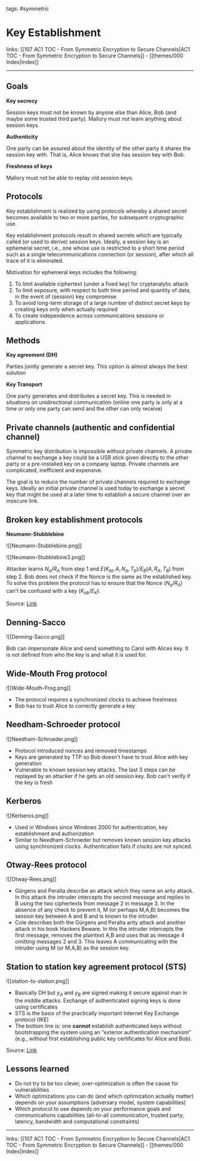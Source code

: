 tags: #symmetric 

# Key Establishment

links:  [[107 AC1 TOC - From Symmetric Encryption to Secure Channels|AC1 TOC - From Symmetric Encryption to Secure Channels]] - [[themes/000 Index|Index]]

---

## Goals

**Key secrecy**

Session keys must not be known by anyone else than Alice, Bob (and maybe some trusted third party). Mallory must not learn anything about session keys.

**Authenticity**

One party can be assured about the identity of the other party it shares the session key with. That is, Alice knows that she has session key with Bob.

**Freshness of keys**

Mallory must not be able to replay old session keys.

## Protocols

Key establishment is realized by using protocols whereby a shared secret becomes available to two or more parties, for subsequent cryptographic use.

Key establishment protocols result in shared secrets which are typically called (or used to derive) session keys. Ideally, a session key is an ephemeral secret, i.e., one whose use is restricted to a short time period such as a single telecommunications connection (or session), after which all trace of it is eliminated.

Motivation for ephemeral keys includes the following:

1. To limit available ciphertext (under a fixed key) for cryptanalytic attack
2. To limit exposure, with respect to both time period and quantity of data, in the event of (session) key compromise
3. To avoid long-term storage of a large number of distinct secret keys by creating keys only when actually required
4. To create independence across communications sessions or applications.

## Methods

**Key agreement (DH)**

Parties jointly generate a secret key. This option is almost always the best solution

**Key Transport**

One party generates and distributes a secret key. This is needed in situations on unidirectional communication (online one party is only at a time or only one party can send and the other can only receive)

## Private channels (authentic and confidential channel)

Symmetric key distribution is impossible without private channels. A private channel to exchange a key could be a USB stick given directly to the other party or a pre-installed key on a company laptop. Private channels are complicated, inefficient and expensive.

The goal is to reduce the number of private channels required to exchange keys. Ideally an initial private channel is used today to exchange a secret key that might be used at a later time to establish a secure channel over an insecure link.

## Broken key establishment protocols

**Neumann-Stubblebine**

![[Neumann-Stubblebine.png]]

![[Neumann-Stubblebine3.png]]

Attacker learns $N_a / R_A$  from step 1 and $E(K_{bt}, A, N_a, T_b) / E_B(A, R_A, T_B)$ from step 2. Bob does not check if the Nonce is the same as the established key. To solve this problem the protocol has to ensure that the Nonce ($N_a / R_A$) can't be confused with a key ($K_{ab} / E_K$).

Source: [Link](https://rg1-teaching.mpi-inf.mpg.de/old-ag2/teaching/autreas/v14-autreas-english-ns.pdf)

## Denning-Sacco

![[Denning-Sacco.png]]

Bob can impersonate Alice and send something to Carol with Alices key. It is not defined from who the key is and what it is used for.

## Wide-Mouth Frog protocol

![[Wide-Mouth-Frog.png]]

- The protocol requires a synchronized clocks to achieve freshness
- Bob has to trust Alice to correctly generate a key

## Needham-Schroeder protocol

![[Needham-Schroeder.png]]

- Protocol introduced nonces and removed timestamps
- Keys are generated by TTP so Bob doesn't have to trust Alice with key generation
- Vulnerable to known session key attacks. The last 3 steps can be replayed by an attacker if he gets an old session key. Bob can't verify if the key is fresh

## Kerberos

![[Kerberos.png]]

- Used in Windows since Windows 2000 for authentication, key establishment and authorization
- Similar to Needham-Schroeder but removes known session key attacks using synchronized clocks. Authentication fails if clocks are not synced.

## Otway-Rees protocol

![[Otway-Rees.png]]

- Gürgens and Peralta describe an attack which they name an arity attack. In this attack the intruder intercepts the second message and replies to B using the two ciphertexts from message 2 in message 3. In the absence of any check to prevent it, M (or perhaps M,A,B) becomes the session key between A and B and is known to the intruder.
- Cole describes both the Gürgens and Peralta arity attack and another attack in his book Hackers Beware. In this the intruder intercepts the first message, removes the plaintext A,B and uses that as message 4 omitting messages 2 and 3. This leaves A communicating with the intruder using M (or M,A,B) as the session key.

## Station to station key agreement protocol (STS)

![[station-to-station.png]]

- Basically DH but $y_A$ and $y_B$ are signed making it secure against man in the middle attacks. Exchange of authenticated signing keys is done using certificates
- STS is the basis of the practically important Internet Key Exchange protocol (IKE)
- The bottom line is: one **cannot** establish authenticated keys without bootstrapping the system using an “exterior authentication mechanism” (e.g., without first establishing public key certificates for Alice and Bob).

Source: [Link](https://uwnthesis.wordpress.com/2014/05/06/ssl-ietf-drops-rsa-key-transport-from-ssl-in-tls-1-3/)

## Lessons learned

- Do not try to be too clever, over-optimization is often the cause for vulnerabilities
- Which optimizations you can do (and which optimization actually matter) depends on your assumptions (adversary model, system capabilities)
- Which protocol to use depends on your performance goals and communications capabilities (all-to-all communication, trusted party, latency, bandwidth and computational constraints)

---
links:  [[107 AC1 TOC - From Symmetric Encryption to Secure Channels|AC1 TOC - From Symmetric Encryption to Secure Channels]] - [[themes/000 Index|Index]]